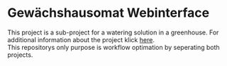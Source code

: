 # Gewächshausomat Webinterface  
This project is a sub-project for a watering
solution in a greenhouse. For additional information about the project
klick [here](https://github.com/bendixsonnenberg/watering_controller).  
This repositorys only purpose is workflow optimation by seperating both projects.